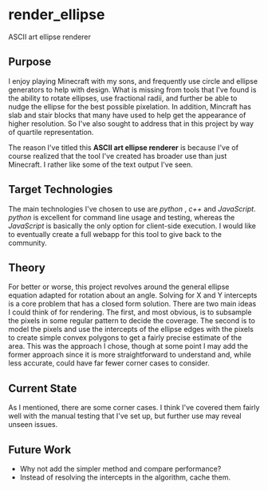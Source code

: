 # render_ellipse
ASCII art ellipse renderer

## Purpose
I enjoy playing Minecraft with my sons, and frequently use circle and ellipse generators
to help with design. What is missing from tools that I've found is the ability to rotate ellipses,
use fractional radii, and further be able to nudge the ellipse for the best possible pixelation.
In addition, Mincraft has slab and stair blocks that many have used to help get the appearance of
higher resolution. So I've also sought to address that in this project by way of quartile representation.

The reason I've titled this **ASCII art ellipse renderer** is because I've of course realized that the tool I've
created has broader use than just Minecraft. I rather like some of the text output I've seen.

## Target Technologies
The main technologies I've chosen to use are _python_ , _c++_ and _JavaScript_. _python_ is excellent for command line
usage and testing, whereas the _JavaScript_ is basically the only option for client-side execution. I would like to
eventually create a full webapp for this tool to give back to the community.

## Theory
For better or worse, this project revolves around the general ellipse equation adapted for rotation about an
angle. Solving for X and Y intercepts is a core problem that has a closed form solution. There are two main ideas
I could think of for rendering. The first, and most obvious, is to subsample the pixels in some regular pattern
to decide the coverage. The second is to model the pixels and use the intercepts of the ellipse edges with the pixels
to create simple convex polygons to get a fairly precise estimate of the area. This was the approach I chose, though
at some point I may add the former approach since it is more straightforward to understand and, while less accurate,
could have far fewer corner cases to consider.

## Current State
As I mentioned, there are some corner cases. I think I've covered them fairly well with the manual testing that I've
set up, but further use may reveal unseen issues.

## Future Work
* Why not add the simpler method and compare performance?
* Instead of resolving the intercepts in the algorithm, cache them.
